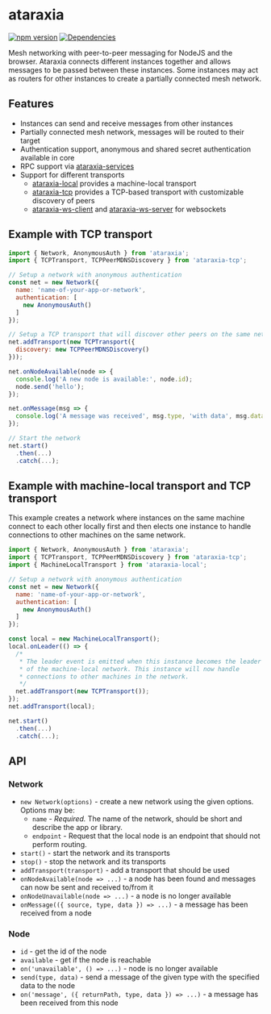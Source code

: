 # ataraxia

[![npm version](https://badge.fury.io/js/ataraxia.svg)](https://badge.fury.io/js/ataraxia)
[![Dependencies](https://david-dm.org/aholstenson/ataraxia/status.svg?path=packages/core)](https://david-dm.org/aholstenson/ataraxia?path=packages/core)

Mesh networking with peer-to-peer messaging for NodeJS and the browser.
Ataraxia connects different instances together and allows messages to be passed
between these instances. Some instances may act as routers for other instances
to create a partially connected mesh network.

## Features

* Instances can send and receive messages from other instances
* Partially connected mesh network, messages will be routed to their target
* Authentication support, anonymous and shared secret authentication available in core
* RPC support via [ataraxia-services](https://github.com/aholstenson/ataraxia/tree/master/packages/services)
* Support for different transports
  * [ataraxia-local](https://github.com/aholstenson/ataraxia/tree/master/packages/local) provides a machine-local transport
  * [ataraxia-tcp](https://github.com/aholstenson/ataraxia/tree/master/packages/tcp) provides a TCP-based transport with  customizable discovery of peers
  * [ataraxia-ws-client](https://github.com/aholstenson/ataraxia/tree/master/packages/ws-client) and [ataraxia-ws-server](https://github.com/aholstenson/ataraxia/tree/master/packages/ws-server) for websockets

## Example with TCP transport

```javascript
import { Network, AnonymousAuth } from 'ataraxia';
import { TCPTransport, TCPPeerMDNSDiscovery } from 'ataraxia-tcp';

// Setup a network with anonymous authentication
const net = new Network({
  name: 'name-of-your-app-or-network',
  authentication: [
    new AnonymousAuth()
  ]
});

// Setup a TCP transport that will discover other peers on the same network using mDNS
net.addTransport(new TCPTransport({
  discovery: new TCPPeerMDNSDiscovery()
}));

net.onNodeAvailable(node => {
  console.log('A new node is available:', node.id);
  node.send('hello');
});

net.onMessage(msg => {
  console.log('A message was received', msg.type, 'with data', msg.data, 'from', msg.source.id);
});

// Start the network
net.start()
  .then(...)
  .catch(...);
```

## Example with machine-local transport and TCP transport

This example creates a network where instances on the same machine connect to
each other locally first and then elects one instance to handle connections
to other machines on the same network.

```javascript
import { Network, AnonymousAuth } from 'ataraxia';
import { TCPTransport, TCPPeerMDNSDiscovery } from 'ataraxia-tcp';
import { MachineLocalTransport } from 'ataraxia-local';

// Setup a network with anonymous authentication
const net = new Network({
  name: 'name-of-your-app-or-network',
  authentication: [
    new AnonymousAuth()
  ]
});

const local = new MachineLocalTransport();
local.onLeader(() => {
  /*
   * The leader event is emitted when this instance becomes the leader
   * of the machine-local network. This instance will now handle
   * connections to other machines in the network.
   */
  net.addTransport(new TCPTransport());
});
net.addTransport(local);

net.start()
  .then(...)
  .catch(...);
```

## API

### Network

* `new Network(options)` - create a new network using the given options. Options may be:
  * `name` - *Required.* The name of the network, should be short and describe the app or library.
  * `endpoint` - Request that the local node is an endpoint that should not perform routing.
* `start()` - start the network and its transports
* `stop()` - stop the network and its transports
* `addTransport(transport)` - add a transport that should be used
* `onNodeAvailable(node => ...)` - a node has been found and messages can now be sent and received to/from it
* `onNodeUnavailable(node => ...)` - a node is no longer available
* `onMessage(({ source, type, data }) => ...)` - a message has been received from a node

### Node

* `id` - get the id of the node
* `available` - get if the node is reachable
* `on('unavailable', () => ...)` - node is no longer available
* `send(type, data)` - send a message of the given type with the specified data to the node
* `on('message', ({ returnPath, type, data }) => ...)` - a message has been received from this node
